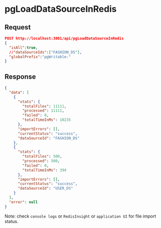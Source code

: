 # pgLoadDataSourceInRedis

## Request

```json
POST http://localhost:3001/api/pgLoadDataSourceInRedis
{
  "isAll":true,
  //"dataSourceIds":["FASHION_DS"],
  "globalPrefix":"pgWritable:"
}
```

## Response

```json
{
  "data": [
    {
      "stats": {
        "totalFiles": 11111,
        "processed": 11111,
        "failed": 0,
        "totalTimeInMs": 10235
      },
      "importErrors": [],
      "currentStatus": "success",
      "dataSourceId": "FASHION_DS"
    },
    {
      "stats": {
        "totalFiles": 500,
        "processed": 500,
        "failed": 0,
        "totalTimeInMs": 394
      },
      "importErrors": [],
      "currentStatus": "success",
      "dataSourceId": "USER_DS"
    }
  ],
  "error": null
}
```

Note: check `console logs` or `RedisInsight` or `application UI` for file import status.
